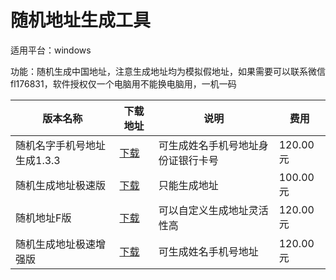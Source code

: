 # 随机地址生成工具
适用平台：windows

功能：随机生成中国地址，注意生成地址均为模拟假地址，如果需要可以联系微信fl176831，软件授权仅一个电脑用不能换电脑用，一机一码

<table>
<thead><tr><th>版本名称</th><th>下载地址</th><th>说明</th><th>费用</th></tr></thead>
<tbody>
<tr><td>随机名字手机号地址生成1.3.3</td><td><a href="https://aistudio.baidu.com/datasetdetail/348747">下载</a></td><td>可生成姓名手机号地址身份证银行卡号</td><td>120.00元</td></tr>
<tr><td>随机生成地址极速版</td><td><a href="https://aistudio.baidu.com/datasetdetail/348748">下载</a></td><td>只能生成地址</td><td>100.00元</td></tr>
<tr><td>随机地址F版</td><td><a href="https://aistudio.baidu.com/datasetdetail/348749">下载</a></td><td>可以自定义生成地址灵活性高</td><td>120.00元</td></tr>
<tr><td>随机生成地址极速增强版</td><td><a href="https://aistudio.baidu.com/datasetdetail/353489">下载</a></td><td>可生成姓名手机号地址</td><td>120.00元</td></tr>
</tbody>
</table>
